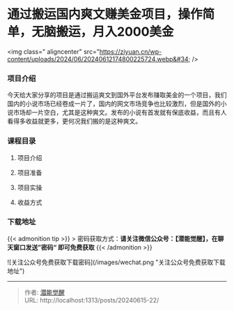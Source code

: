 # 通过搬运国内爽文赚美金项目，操作简单，无脑搬运，月入2000美金


&lt;img class=&#34; aligncenter&#34; src=&#34;https://ziyuan.cn/wp-content/uploads/2024/06/20240612174800225724.webp&#34;  /&gt;

###  项目介绍

今天给大家分享的项目是通过搬运爽文到国外平台发布赚取美金的一个项目，我们国内的小说市场已经卷成一片了，国内的网文市场竞争也比较激烈，但是国外的小说市场却一片空白，尤其是这种爽文。发布的小说有首发就有保底收益，而且有人看得多收益就更多，更何况我们搬的是这种爽文。

###  课程目录

 1. 项目介绍

 1. 项目准备

 1. 项目实操

 1. 收益方式



### 下载地址




{{&lt; admonition tip &gt;}}
&gt; 密码获取方式：**请关注微信公众号：【潜能觉醒】，在聊天窗口发送”密码“ 即可免费获取**
{{&lt; /admonition &gt;}}


![关注公众号免费获取下载密码](/images/wechat.png &#34;关注公众号免费获取下载地址&#34;)

---

> 作者: [潜能觉醒](https://nav8.top)  
> URL: http://localhost:1313/posts/20240615-22/  

